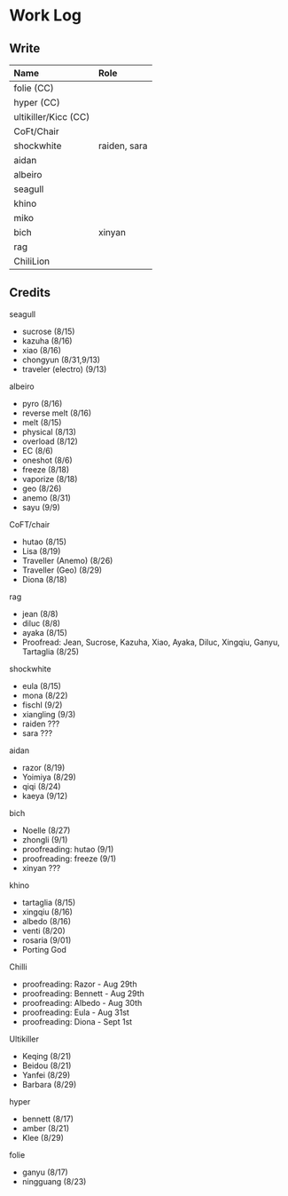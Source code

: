 # Work Log

## Write

| Name | Role |
| :--- | :--- |
| folie \(CC\) |  |
| hyper \(CC\) |  |
| ultikiller/Kicc \(CC\) |  |
| CoFt/Chair |  |
| shockwhite | raiden, sara |
| aidan |  |
| albeiro |  |
| seagull |  |
| khino |  |
| miko |  |
| bich | xinyan |
| rag |  |
| ChiliLion |  |

## Credits

seagull

* sucrose \(8/15\)
* kazuha \(8/16\)
* xiao \(8/16\)
* chongyun \(8/31,9/13\)
* traveler \(electro\) \(9/13\)

albeiro

* pyro \(8/16\)
* reverse melt \(8/16\)
* melt \(8/15\)
* physical \(8/13\)
* overload \(8/12\)
* EC \(8/6\)
* oneshot \(8/6\)
* freeze \(8/18\)
* vaporize \(8/18\)
* geo \(8/26\)
* anemo \(8/31\)
* sayu \(9/9\)

CoFT/chair 

* hutao \(8/15\)
* Lisa \(8/19\)
* Traveller \(Anemo\) \(8/26\)
* Traveller \(Geo\) \(8/29\)
* Diona \(8/18\)

rag

* jean \(8/8\)
* diluc \(8/8\)
* ayaka \(8/15\)
* Proofread: Jean, Sucrose, Kazuha, Xiao, Ayaka, Diluc, Xingqiu, Ganyu, Tartaglia \(8/25\)

shockwhite

* eula \(8/15\)
* mona \(8/22\)
* fischl \(9/2\)
* xiangling \(9/3\)
* raiden ???
* sara ???

aidan

* razor \(8/19\)
* Yoimiya \(8/29\)
* qiqi \(8/24\)
* kaeya \(9/12\)

bich

* Noelle \(8/27\)
* zhongli \(9/1\)
* proofreading: hutao \(9/1\)
* proofreading: freeze \(9/1\)
* xinyan ???

khino 

* tartaglia \(8/15\)
* xingqiu \(8/16\)
* albedo \(8/16\)
* venti \(8/20\)
* rosaria \(9/01\)
* Porting God

Chilli

* proofreading: Razor - Aug 29th 
* proofreading: Bennett - Aug 29th 
* proofreading: Albedo - Aug 30th 
* proofreading: Eula - Aug 31st 
* proofreading: Diona - Sept 1st

Ultikiller

* Keqing \(8/21\)
* Beidou \(8/21\)
* Yanfei \(8/29\)
* Barbara \(8/29\)

hyper

* bennett \(8/17\)
* amber \(8/21\)
* Klee \(8/29\)

folie

* ganyu \(8/17\)
* ningguang \(8/23\)



